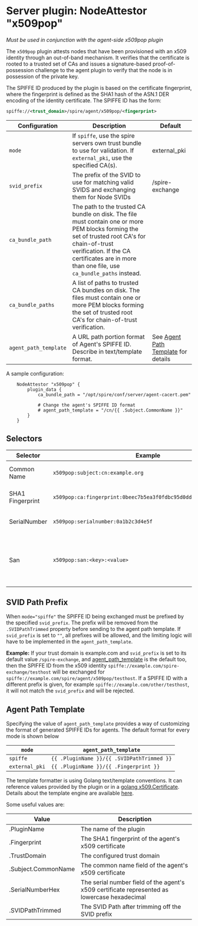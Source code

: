 # Server plugin: NodeAttestor "x509pop"

*Must be used in conjunction with the agent-side x509pop plugin*

The `x509pop` plugin attests nodes that have been provisioned with an x509
identity through an out-of-band mechanism. It verifies that the certificate is
rooted to a trusted set of CAs and issues a signature-based proof-of-possession
challenge to the agent plugin to verify that the node is in possession of the
private key.

The SPIFFE ID produced by the plugin is based on the certificate fingerprint,
where the fingerprint is defined as the SHA1 hash of the ASN.1 DER encoding of
the identity certificate. The SPIFFE ID has the form:

```xml
spiffe://<trust_domain>/spire/agent/x509pop/<fingerprint>
```

| Configuration         | Description                                                                                                                                                                                                                                    | Default                                 |
|-----------------------|------------------------------------------------------------------------------------------------------------------------------------------------------------------------------------------------------------------------------------------------|-----------------------------------------------------------------|
| `mode`                | If `spiffe`, use the spire servers own trust bundle to use for validation. If `external_pki`, use the specified CA(s).                                                                                                                         | external_pki                                                    |
| `svid_prefix`            | The prefix of the SVID to use for matching valid SVIDS and exchanging them for Node SVIDs                                                                                                                                                   | /spire-exchange                                                 |
| `ca_bundle_path`      | The path to the trusted CA bundle on disk. The file must contain one or more PEM blocks forming the set of trusted root CA's for chain-of-trust verification. If the CA certificates are in more than one file, use `ca_bundle_paths` instead. |                                                                 |
| `ca_bundle_paths`     | A list of paths to trusted CA bundles on disk. The files must contain one or more PEM blocks forming the set of trusted root CA's for chain-of-trust verification.                                                                             |                                                                 |
| `agent_path_template` | A URL path portion format of Agent's SPIFFE ID. Describe in text/template format.                                                                                                                                                              | See [Agent Path Template](#agent-path-template) for details   |

A sample configuration:

```hcl
    NodeAttestor "x509pop" {
        plugin_data {
            ca_bundle_path = "/opt/spire/conf/server/agent-cacert.pem"

            # Change the agent's SPIFFE ID format
            # agent_path_template = "/cn/{{ .Subject.CommonName }}"
        }
    }
```

## Selectors

| Selector         | Example                                                           | Description                                                                                                                                                                                                |
|------------------|-------------------------------------------------------------------|------------------------------------------------------------------------------------------------------------------------------------------------------------------------------------------------------------|
| Common Name      | `x509pop:subject:cn:example.org`                                  | The Subject's Common Name (see X.500 Distinguished Names)                                                                                                                                                  |
| SHA1 Fingerprint | `x509pop:ca:fingerprint:0beec7b5ea3f0fdbc95d0dd47f3c5bc275da8a33` | The SHA1 fingerprint as a hex string for each cert in the PoP chain, excluding the leaf.                                                                                                                   |
| SerialNumber     | `x509pop:serialnumber:0a1b2c3d4e5f`                               | The leaf certificate serial number as a lowercase hexadecimal string                                                                                                                                       |
| San              | `x509pop:san:<key>:<value>`                                       | The san selectors on the leaf certificate. The expected format of the uri san is `x509pop://<trust_domain>/<key>:<value>`. One selector is exposed per uri san corresponding to x509pop uri scheme. string |

## SVID Path Prefix

When `mode="spiffe"` the SPIFFE ID being exchanged must be prefixed by the specified `svid_prefix`. The prefix will be removed from the `.SVIDPathTrimmed` property before sending to the agent path template. If `svid_prefix` is set to `""`, all prefixes will be allowed, and the limiting logic will have to be implemented in the `agent_path_template`.

**Example:** If your trust domain is example.com and `svid_prefix` is set to its default value `/spire-exchange`, and [agent_path_template](#agent-path-template) is the default too, then the SPIFFE ID from the x509 identity `spiffe://example.com/spire-exchange/testhost` will be exchanged for `spiffe://example.com/spire/agent/x509pop/testhost`. If a SPIFFE ID with a different prefix is given, for example `spiffe://example.com/other/testhost`, it will not match the `svid_prefix` and will be rejected.

## Agent Path Template

Specifying the value of `agent_path_template` provides a way of customizing the format of generated SPIFFE IDs for agents. The default format for every mode is shown below

| `mode`         | `agent_path_template`                      |
|----------------|--------------------------------------------|
| `spiffe`       | `{{ .PluginName }}/{{ .SVIDPathTrimmed }}` |
| `external_pki` | `{{ .PluginName }}/{{ .Fingerprint }}`     |

The template formatter is using Golang text/template conventions. It can reference values provided by the plugin or in a [golang x509.Certificate](https://pkg.go.dev/crypto/x509#Certificate).
Details about the template engine are available [here](template_engine.md).

Some useful values are:

| Value                 | Description                                                                                  |
|-----------------------|----------------------------------------------------------------------------------------------|
| .PluginName           | The name of the plugin                                                                       |
| .Fingerprint          | The SHA1 fingerprint of the agent's x509 certificate                                         |
| .TrustDomain          | The configured trust domain                                                                  |
| .Subject.CommonName   | The common name field of the agent's x509 certificate                                        |
| .SerialNumberHex      | The serial number field of the agent's x509 certificate represented as lowercase hexadecimal |
| .SVIDPathTrimmed      | The SVID Path after trimming off the SVID prefix                                             |
